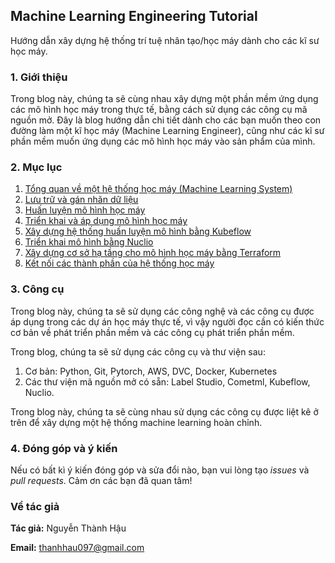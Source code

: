 ## Machine Learning Engineering Tutorial
Hướng dẫn xây dựng hệ thống trí tuệ nhân tạo/học máy dành cho các kĩ sư học máy.

### 1. Giới thiệu
Trong blog này, chúng ta sẽ cùng nhau xây dựng một phần mềm ứng dụng các mô hình học máy trong thực tế, bằng cách sử dụng các công cụ mã nguồn mở. Đây là blog hướng dẫn chi tiết dành cho các bạn muốn theo con đường làm một kĩ học máy (Machine Learning Engineer), cũng như các kĩ sư phần mềm muốn ứng dụng các mô hình học máy vào sản phẩm của mình. 

### 2. Mục lục
1. [Tổng quan về một hệ thống học máy (Machine Learning System)](./overview/index.md)
2. [Lưu trữ và gán nhãn dữ liệu](./data/index.md)
3. [Huấn luyện mô hình học máy](./training/index.md)
4. [Triển khai và áp dụng mô hình học máy](./deployment/index.md)
5. [Xây dựng hệ thống huấn luyện mô hình bằng Kubeflow](./kubeflow/index.md)
6. [Triển khai mô hình bằng Nuclio](./nuclio/index.md)
7. [Xây dựng cơ sở hạ tầng cho mô hình học máy bằng Terraform](./terraform/index.md)
8. [Kết nối các thành phần của hệ thống học máy](./pipeline/index.md)

### 3. Công cụ
Trong blog này, chúng ta sẽ sử dụng các công nghệ và các công cụ được áp dụng trong các dự án học máy thực tế, vì vậy người đọc cần có kiến thức cơ bản về phát triển phần mềm và các công cụ phát triển phần mềm.

Trong blog, chúng ta sẽ sử dụng các công cụ và thư viện sau:
1. Cơ bản: Python, Git, Pytorch, AWS, DVC, Docker, Kubernetes
2. Các thư viện mã nguồn mở có sẵn: Label Studio, Cometml, Kubeflow, Nuclio.

Trong blog này, chúng ta sẽ cùng nhau sử dụng các công cụ được liệt kê ở trên để xây dựng một hệ thống machine learning hoàn chỉnh.

### 4. Đóng góp và ý kiến
Nếu có bất kì ý kiến đóng góp và sửa đổi nào, bạn vui lòng tạo *issues* và *pull requests*. Cảm ơn các bạn đã quan tâm!

### Về tác giả
**Tác giả:** Nguyễn Thành Hậu

**Email:** thanhhau097@gmail.com
